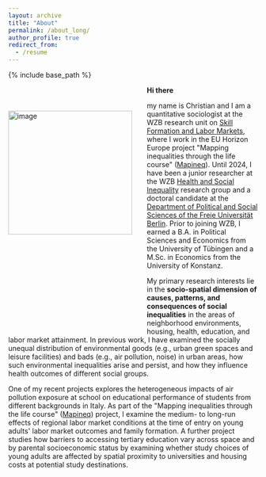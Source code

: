 ```yaml
---
layout: archive
title: "About"
permalink: /about_long/
author_profile: true
redirect_from:
  - /resume
---
```


{% include base_path %}


<img src="http://christian-koenig.github.io/images/pic2.JPG" alt="image" style="float:left; padding-right: 30px; padding-bottom: 200px; padding-top: 50px;" width="250"/>

**Hi there**

my name is Christian and I am a quantitative sociologist at the WZB research unit on [Skill Formation and Labor Markets](https://wzb.eu/en/research/dynamics-of-social-inequalities/skill-formation-and-labor-markets), where I work in the EU Horizon Europe project "Mapping inequalities through the life course" ([Mapineq](https://mapineq.eu/)). Until 2024, I have been a junior researcher at the WZB [Health and Social Inequality](https://wzb.eu/en/research/dynamics-of-social-inequalities/health-and-social-inequality) research group and a doctoral candidate at the [Department of Political and Social Sciences of the Freie Universität Berlin](https://www.polsoz.fu-berlin.de/en/index.html). Prior to joining WZB, I earned a B.A. in Political Sciences and Economics from the University of Tübingen and a M.Sc. in Economics from the University of Konstanz.

My primary research interests lie in the **socio-spatial dimension of causes, patterns, and consequences of social inequalities** in the areas of neighborhood environments, housing, health, education, and labor market attainment. In previous work, I have examined the socially unequal distribution of environmental goods (e.g., urban green spaces and leisure facilities) and bads (e.g., air pollution, noise) in urban areas, how such environmental inequalities arise and persist, and how they influence health outcomes of different social groups.

One of my recent projects explores the heterogeneous impacts of air pollution exposure at school on educational performance of students from different backgrounds in Italy. As part of the "Mapping inequalities through the life course" ([Mapineq](https://mapineq.eu/)) project, I examine the medium- to long-run effects of regional labor market conditions at the time of entry on young adults' labor market outcomes and family formation. A further project studies how barriers to accessing tertiary education vary across space and by parental socioeconomic status by examining whether study choices of young adults are affected by spatial proximity to universities and housing costs at potential study destinations.

